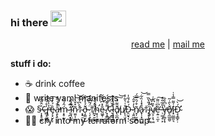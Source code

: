 ### hi there <img src="https://media.giphy.com/media/hvRJCLFzcasrR4ia7z/giphy.gif" height="25px">

<p align="center">
  <a href="https://polarsquad.com/blog/from-a-developer-to-infrastructure-expert-the-story-of-toby-archer">read me</a>  |  <a href="mailto:hi@tobbble.es">mail me</a>  
</p>


**stuff i do:**
- ☕️ drink coffee
- 🤖 write yaml manifests
- 😱 §̷͎͓̥̬̱͐̂̋͆̐¢̶̻͔̰̲̤̍̊͑̌̏r̵̢̥̠͚̮̉̔̏̓̕ề̴̡͙̮̣͎́̓̉͠ḁ̵̢̠̬͎̊̄̾͌̚̕ḿ̴͙̥̫͉̦̂́̏̀ ̷̨̪͙͙̜̒̅̇̎̚ï̴̛̛͔̣̤̮͍̃̔̔ñ̷̫͈͎̮̳̽̌̔͝͝†̴͙̟̠̩̀̀͆̈͜͝ð̵̧͚̮̣́̉̍̃͝ͅ ̷̜̗̝̫͙̈́̃͆͂͒†̸̪̟̮̮͉̂̓̀̔̚h̴̛͙̣̹̯̳̀͑̈̋ê̴͖̱̹͙͇̽͆͛͌̆ ̸͓̝͇͙͍͌̆͊̈́́¢̵̖̰̻̺̺͒̌̈̔͆l̷͎͓͓̱̭̐̀̉͒͘ð̸̢̫̪͙͌̈͗͠͝ͅµ̸̨̖̤̘͎̊͑̔̃̓Ð̵̯̮̘͎̣́͒́̐̍ ̷̧͈͖̠̫̔̓͒̂͝ñ̸͓̦̮̮̪͒́̑̿́å̷̟̹͓͓̺̽̾̏͋͝†̴̨͓̩̯̫̈́̐̀̏̿ï̴̢̡̫͎͖̑̍̈̚͝v̸̤͎͕͉͖̓̏͆͛͑ệ̶̛͍̠̼͕͆̈͌͠ ̵̹͖̗̜̙̓̎̅̐̊v̶̡̹͚̞͓̾͆̊̐̕ð̸̢̼̲͚̮̀̑̇̃͘ï̷̟̤̳͈͉͗͌̿̾̇Ð̴̧̧̛̛̳̙̣́̀͝
- 👨‍💻 cry into my terraform soup
